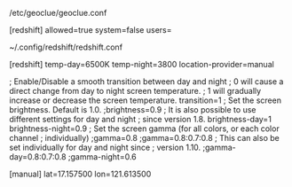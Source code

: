 /etc/geoclue/geoclue.conf

[redshift]
allowed=true
system=false
users=

~/.config/redshift/redshift.conf

[redshift]
temp-day=6500K
temp-night=3800
location-provider=manual

; Enable/Disable a smooth transition between day and night
; 0 will cause a direct change from day to night screen temperature.
; 1 will gradually increase or decrease the screen temperature.
transition=1
; Set the screen brightness. Default is 1.0.
;brightness=0.9
; It is also possible to use different settings for day and night
; since version 1.8.
brightness-day=1
brightness-night=0.9
; Set the screen gamma (for all colors, or each color channel
; individually)
;gamma=0.8
;gamma=0.8:0.7:0.8
; This can also be set individually for day and night since
; version 1.10.
;gamma-day=0.8:0.7:0.8
;gamma-night=0.6

[manual]
lat=17.157500
lon=121.613500
